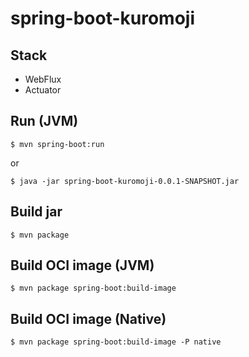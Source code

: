 # spring-boot-kuromoji

## Stack

- WebFlux
- Actuator

## Run (JVM)

```
$ mvn spring-boot:run
```

or

```
$ java -jar spring-boot-kuromoji-0.0.1-SNAPSHOT.jar
```

## Build jar

```
$ mvn package
```

## Build OCI image (JVM)

```
$ mvn package spring-boot:build-image
```

## Build OCI image (Native)

```
$ mvn package spring-boot:build-image -P native
```